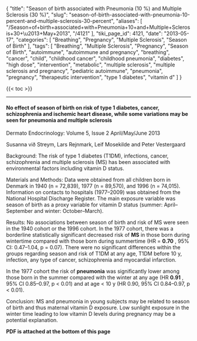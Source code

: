 {
    "title": "Season of birth associated with Pneumonia (10 %) and Multiple Sclerosis (30 %)",
    "slug": "season-of-birth-associated-with-pneumonia-10-percent-and-multiple-sclerosis-30-percent",
    "aliases": [
        "/Season+of+birth+associated+with+Pneumonia+10+and+Multiple+Sclerosis+30+\u2013+May+2013",
        "/4121"
    ],
    "tiki_page_id": 4121,
    "date": "2013-05-17",
    "categories": [
        "Breathing",
        "Pregnancy",
        "Multiple Sclerosis",
        "Season of Birth"
    ],
    "tags": [
        "Breathing",
        "Multiple Sclerosis",
        "Pregnancy",
        "Season of Birth",
        "autoimmune",
        "autoimmune and pregnancy",
        "breathing",
        "cancer",
        "child",
        "childhood cancer",
        "childhood pneumonia",
        "diabetes",
        "high dose",
        "intervention",
        "metabolic",
        "multiple sclerosis",
        "multiple sclerosis and pregnancy",
        "pediatric autoimmune",
        "pneumonia",
        "pregnancy",
        "therapeutic intervention",
        "type 1 diabetes",
        "vitamin d"
    ]
}


{{< toc >}}

---

#### No effect of season of birth on risk of type 1 diabetes, cancer, schizophrenia and ischemic heart disease, while some variations may be seen for pneumonia and multiple sclerosis

Dermato Endocrinology: Volume 5, Issue 2   April/May/June 2013

Susanna við Streym, Lars Rejnmark, Leif Mosekilde and Peter Vestergaard

Background: The risk of type 1 diabetes (T1DM), infections, cancer, schizophrenia and multiple sclerosis (MS) has been associated with environmental factors including vitamin D status.

Materials and Methods: Data were obtained from all children born in Denmark in 1940 (n = 72,839), 1977 (n = 89,570), and 1996 (n = 74,015). Information on contacts to hospitals (1977–2009) was obtained from the National Hospital Discharge Register. The main exposure variable was season of birth as a proxy variable for vitamin D status (summer: April–September and winter: October–March).

Results: No associations between season of birth and risk of MS were seen in the 1940 cohort or the 1996 cohort. In the 1977 cohort, there was a borderline statistically significant decreased risk of  **MS**  in those born during wintertime compared with those born during summertime (HR =  **0.70** , 95% CI: 0.47–1.04, p = 0.07). There were no significant differences within the groups regarding season and risk of T1DM at any age, T1DM before 10 y, infection, any type of cancer, schizophrenia and myocardial infarction.

In the 1977 cohort the risk of  **pneumonia**  was significantly lower among those born in the summer compared with the winter at any age (HR  **0.91** , 95% CI 0.85–0.97, p < 0.01) and at age < 10 y (HR 0.90, 95% CI 0.84–0.97, p < 0.01).

Conclusion: MS and pneumonia in young subjects may be related to season of birth and thus maternal vitamin D exposure. Low sunlight exposure in the winter time leading to low vitamin D levels during pregnancy may be a potential explanation.

 **PDF is attached at the bottom of this page**